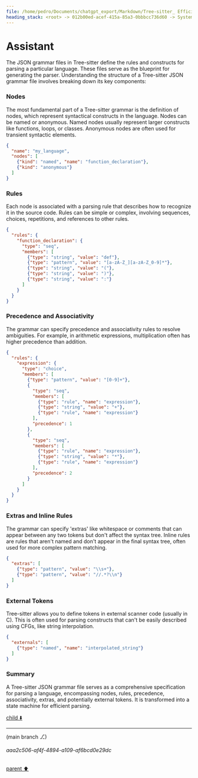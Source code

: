 ```yaml
---
file: /home/pedro/Documents/chatgpt_export/Markdown/Tree-sitter_ Efficient Incremental Parsing.md
heading_stack: <root> -> 012b00ed-acef-415a-85a3-0bbbcc736d60 -> System -> 3432677d-89e7-4f05-8a14-86a65e6e5caf -> System -> aaa2c029-cc12-4907-ae68-01b934f5d1be -> User -> 4e51a3d9-7fcd-432b-8926-7cd5d892246f -> Assistant -> Incremental Parsing -> Parsing Algorithm -> Error Recovery -> Grammar Definition -> Language Agnostic -> Real-world Use Cases -> Conclusion -> aaa2d86d-31e7-4fae-8bf8-c834b3aef56b -> User -> e7d59657-1891-40a5-8e8c-7aaa8a004343 -> Assistant
---
```

# Assistant

The JSON grammar files in Tree-sitter define the rules and constructs for parsing a particular language. These files serve as the blueprint for generating the parser. Understanding the structure of a Tree-sitter JSON grammar file involves breaking down its key components:

### Nodes

The most fundamental part of a Tree-sitter grammar is the definition of nodes, which represent syntactical constructs in the language. Nodes can be named or anonymous. Named nodes usually represent larger constructs like functions, loops, or classes. Anonymous nodes are often used for transient syntactic elements.

```json
{
  "name": "my_language",
  "nodes": [
    {"kind": "named", "name": "function_declaration"},
    {"kind": "anonymous"}
  ]
}
```

### Rules

Each node is associated with a parsing rule that describes how to recognize it in the source code. Rules can be simple or complex, involving sequences, choices, repetitions, and references to other rules.

```json
{
  "rules": {
    "function_declaration": {
      "type": "seq",
      "members": [
        {"type": "string", "value": "def"},
        {"type": "pattern", "value": "[a-zA-Z_][a-zA-Z_0-9]*"},
        {"type": "string", "value": "("},
        {"type": "string", "value": ")"},
        {"type": "string", "value": ":"}
      ]
    }
  }
}
```

### Precedence and Associativity

The grammar can specify precedence and associativity rules to resolve ambiguities. For example, in arithmetic expressions, multiplication often has higher precedence than addition.

```json
{
  "rules": {
    "expression": {
      "type": "choice",
      "members": [
        {"type": "pattern", "value": "[0-9]+"},
        {
          "type": "seq",
          "members": [
            {"type": "rule", "name": "expression"},
            {"type": "string", "value": "+"},
            {"type": "rule", "name": "expression"}
          ],
          "precedence": 1
        },
        {
          "type": "seq",
          "members": [
            {"type": "rule", "name": "expression"},
            {"type": "string", "value": "*"},
            {"type": "rule", "name": "expression"}
          ],
          "precedence": 2
        }
      ]
    }
  }
}
```

### Extras and Inline Rules

The grammar can specify 'extras' like whitespace or comments that can appear between any two tokens but don't affect the syntax tree. Inline rules are rules that aren't named and don't appear in the final syntax tree, often used for more complex pattern matching.

```json
{
  "extras": [
    {"type": "pattern", "value": "\\s+"},
    {"type": "pattern", "value": "//.*?\\n"}
  ]
}
```

### External Tokens

Tree-sitter allows you to define tokens in external scanner code (usually in C). This is often used for parsing constructs that can't be easily described using CFGs, like string interpolation.

```json
{
  "externals": [
    {"type": "named", "name": "interpolated_string"}
  ]
}
```

### Summary

A Tree-sitter JSON grammar file serves as a comprehensive specification for parsing a language, encompassing nodes, rules, precedence, associativity, extras, and potentially external tokens. It is transformed into a state machine for efficient parsing.

[child ⬇️](#aaa2c506-af4f-4894-a109-af6bcd0e29dc)

---

(main branch ⎇)
###### aaa2c506-af4f-4894-a109-af6bcd0e29dc
[parent ⬆️](#e7d59657-1891-40a5-8e8c-7aaa8a004343)
